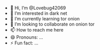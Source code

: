 - 👋 Hi, I’m @Lovebug42069
- 👀 I’m interested in dark net
- 🌱 I’m currently learning tor onion
- 💞️ I’m looking to collaborate on onion tor
- 📫 How to reach me here
- 😄 Pronouns: ...
- ⚡ Fun fact: ...

<!---
Lovebug42069/Lovebug42069 is a ✨ special ✨ repository because its `README.md` (this file) appears on your GitHub profile.
You can click the Preview link to take a look at your changes.
--->
